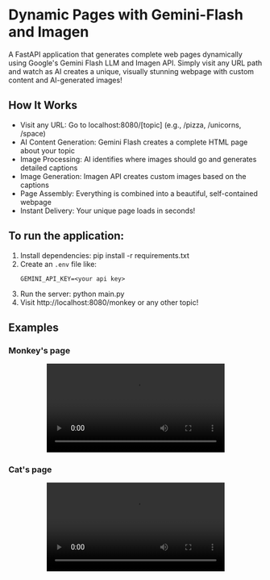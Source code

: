 # Dynamic Pages with Gemini-Flash and Imagen

A FastAPI application that generates complete web pages dynamically using Google's Gemini Flash LLM and Imagen API. Simply visit any URL path and watch as AI creates a unique, visually stunning webpage with custom content and AI-generated images!

## How It Works

- Visit any URL: Go to localhost:8080/[topic] (e.g., /pizza, /unicorns, /space)
- AI Content Generation: Gemini Flash creates a complete HTML page about your topic
- Image Processing: AI identifies where images should go and generates detailed captions
- Image Generation: Imagen API creates custom images based on the captions
- Page Assembly: Everything is combined into a beautiful, self-contained webpage
- Instant Delivery: Your unique page loads in seconds!

## To run the application:
1. Install dependencies: pip install -r requirements.txt
2. Create an `.env` file like:
    ```
    GEMINI_API_KEY=<your api key>
    ```
3. Run the server: python main.py
4. Visit http://localhost:8080/monkey or any other topic!

## Examples

### Monkey's page
<div align="center">
  <video src="https://github.com/pedrogengo/dynamic_pages/blob/main/assets/monkey.mp4" width="70%"> </video>
</div>

### Cat's page
<div align="center">
  <video src="https://github.com/pedrogengo/dynamic_pages/blob/main/assets/cat.mp4" width="70%"> </video>
</div>
